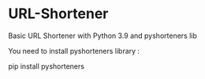 # URL-Shortener
Basic URL Shortener with Python 3.9 and pyshorteners lib

You need to install pyshorteners library :

pip install pyshorteners

